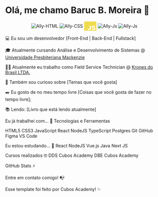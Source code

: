   <h1>Olá, me chamo Baruc B. Moreira 👋</h1>
  <div align="center" style="display: inline_block">
      <img
        align="center"
        alt="Ally-HTML"
        height="30"
        width="40"
        src="https://cdn.jsdelivr.net/gh/devicons/devicon/icons/html5/html5-plain.svg"
      />
      <img
        align="center"
        alt="Ally-CSS"
        height="30"
        width="40"
        src="https://cdn.jsdelivr.net/gh/devicons/devicon/icons/css3/css3-plain.svg"
      />
      <img
        align="center"
        alt="Ally-Js"
        height="30"
        width="40"
        src="https://raw.githubusercontent.com/devicons/devicon/master/icons/javascript/javascript-plain.svg"
      />
        <img 
      align="center"
      alt="Ally-Js"
      height="30"
      width="40"
      src="https://cdn.jsdelivr.net/gh/devicons/devicon/icons/typescript/typescript-plain.svg" />
       <img 
        align="center"
        alt="Ally-Js"
        height="30"
        width="40"
        src="https://cdn.jsdelivr.net/gh/devicons/devicon/icons/angularjs/angularjs-plain.svg" 
         />   
  </div>

💻 Eu sou um desenvolvedor [Front-End | Back-End | Fullstack]

🎓 Atualmente cursando Análise e Desenvolvimento de Sistemas @ [Universidade Presbiteriana Mackenzie](https://www.mackenzie.br/)

👩‍💻 Atualmente eu trabalho como Field Service Technician @ [Krones do Brasil LTDA.](https://www.krones.com/br-pt/index.php)

🔎 Também sou curioso sobre [Temas que você gosta]

✒️ Eu gosto de no meu tempo livre [Coisas que você gosta de fazer no tempo livre];

📚 Lendo: [Livro que está lendo atualmente]

Eu já trabalhei com... 🔧
Tecnologias e Ferramentas

HTML5 CSS3 JavaScript React NodeJS TypeScript Postgres Git GitHub Figma VS Code

Eu estou estudando... 🧩
React NodeJS Vue.js Java Next JS

Cursos realizados 🤓
DDS Cubos Academy DBE Cubos Academy

GitHub Stats ⚡
 
Entre em contato comigo! 📭
   
Esse template foi feito por Cubos Academy! ✨
<!--
**BarucBM/BarucBM** is a ✨ _special_ ✨ repository because its `README.md` (this file) appears on your GitHub profile.

Here are some ideas to get you started:

- 🔭 I’m currently working on ...
- 🌱 I’m currently learning ...
- 👯 I’m looking to collaborate on ...
- 🤔 I’m looking for help with ...
- 💬 Ask me about ...
- 📫 How to reach me: ...
- 😄 Pronouns: ...
- ⚡ Fun fact: ...
-->
